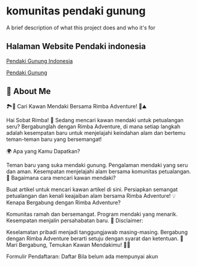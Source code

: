 
# komunitas pendaki gunung

A brief description of what this project does and who it's for


## Halaman Website Pendaki indonesia

[Pendaki Gunung Indonesia](https://komunitas.rimbaadventure.com/)

[Pendaki Gunung](https://komunitas.rimbaadventure.com/threads/komunitas-pendaki-gunung-merajut-petualangan-konservasi-dan-persaudaraan.51/)


## 🚀 About Me
🏞️👣 Cari Kawan Mendaki Bersama Rimba Adventure! 🌿⛰️

Hai Sobat Rimba! 🌟 Sedang mencari kawan mendaki untuk petualangan seru? Bergabunglah dengan Rimba Adventure, di mana setiap langkah adalah kesempatan baru untuk menjelajahi keindahan alam dan bertemu teman-teman baru yang bersemangat!

🌍 Apa yang Kamu Dapatkan?

Teman baru yang suka mendaki gunung.
Pengalaman mendaki yang seru dan aman.
Kesempatan menjelajahi alam bersama komunitas petualangan.
🤔 Bagaimana cara mencari kawan mendaki?

Buat artikel untuk mencari kawan artikel di sini.
Persiapkan semangat petualangan dan kenali keajaiban alam bersama Rimba Adventure!
💡 Kenapa Bergabung dengan Rimba Adventure?

Komunitas ramah dan bersemangat.
Program mendaki yang menarik.
Kesempatan menjalin persahabatan baru.
🚨 Disclaimer:

Keselamatan pribadi menjadi tanggungjawab masing-masing.
Bergabung dengan Rimba Adventure berarti setuju dengan syarat dan ketentuan.
🌲 Mari Bergabung, Temukan Kawan Mendakimu! 🌄👫

Formulir Pendaftaran: Daftar Bila belum ada mempunyai akun
